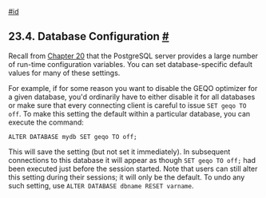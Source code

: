 [#id](#MANAGE-AG-CONFIG)

## 23.4. Database Configuration [#](#MANAGE-AG-CONFIG)

Recall from [Chapter 20](runtime-config) that the PostgreSQL server provides a large number of run-time configuration variables. You can set database-specific default values for many of these settings.

For example, if for some reason you want to disable the GEQO optimizer for a given database, you'd ordinarily have to either disable it for all databases or make sure that every connecting client is careful to issue `SET geqo TO off`. To make this setting the default within a particular database, you can execute the command:

```
ALTER DATABASE mydb SET geqo TO off;
```

This will save the setting (but not set it immediately). In subsequent connections to this database it will appear as though `SET geqo TO off;` had been executed just before the session started. Note that users can still alter this setting during their sessions; it will only be the default. To undo any such setting, use `ALTER DATABASE dbname RESET varname`.